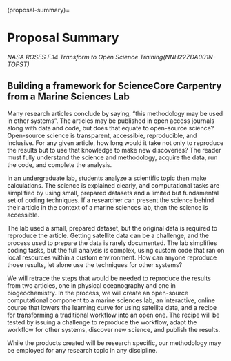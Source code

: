 (proposal-summary)=
# Proposal Summary
*NASA ROSES F.14 Transform to Open Science Training(NNH22ZDA001N-TOPST)*

## Building a framework for ScienceCore Carpentry from a Marine Sciences Lab

Many research articles conclude by saying, “this methodology may be used in other systems”. 
The articles may be published in open access journals along with data and code, but does that equate to open-source science? 
Open-source science is transparent, accessible, reproducible, and inclusive. For any given article, how long would it take 
not only to reproduce the results but to use that knowledge to make new discoveries? The reader must fully understand the 
science and methodology, acquire the data, run the code, and complete the analysis.

In an undergraduate lab, students analyze a scientific topic then make calculations. The science is explained clearly, 
and computational tasks are simplified by using small, prepared datasets and a limited but fundamental set of coding techniques. 
If a researcher can present the science behind their article in the context of a marine sciences lab, then the science is accessible.

The lab used a small, prepared dataset, but the original data is required to reproduce the article. Getting satellite data can be a challenge, 
and the process used to prepare the data is rarely documented. The lab simplifies coding tasks, but the full analysis is complex, 
using custom code that ran on local resources within a custom environment. How can anyone reproduce those results, let alone use the 
techniques for other systems?

We will retrace the steps that would be needed to reproduce the results from two articles, one in physical oceanography 
and one in biogeochemistry. In the process, we will create an open-source computational component to a marine sciences lab, 
an interactive, online course that lowers the learning curve for using satellite data, and a recipe for transforming a 
traditional workflow into an open one. The recipe will be tested by issuing a challenge to reproduce the workflow, 
adapt the workflow for other systems, discover new science, and publish the results.

While the products created will be research specific, our methodology may be employed for any research topic in any discipline. 
